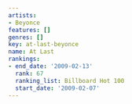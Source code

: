 ```yaml
---
artists:
- Beyonce
features: []
genres: []
key: at-last-beyonce
name: At Last
rankings:
- end_date: '2009-02-13'
  rank: 67
  ranking_list: Billboard Hot 100
  start_date: '2009-02-07'
---
```


